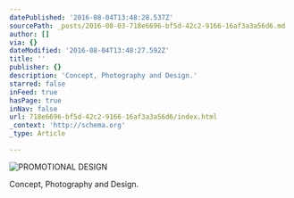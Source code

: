 ```yaml
---
datePublished: '2016-08-04T13:48:28.537Z'
sourcePath: _posts/2016-08-03-718e6696-bf5d-42c2-9166-16af3a3a56d6.md
author: []
via: {}
dateModified: '2016-08-04T13:48:27.592Z'
title: ''
publisher: {}
description: 'Concept, Photography and Design.'
starred: false
inFeed: true
hasPage: true
inNav: false
url: 718e6696-bf5d-42c2-9166-16af3a3a56d6/index.html
_context: 'http://schema.org'
_type: Article

---
```

![PROMOTIONAL DESIGN](https://imgflo.herokuapp.com/graph/vahj1ThiexotieMo/ccd9f95854d961784a6ff0848eb9e8f9/croprotate.jpg?cropheight=3300&cropwidth=2549&degrees=0&input=https%3A%2F%2Fthe-grid-user-content.s3-us-west-2.amazonaws.com%2Fa4301220-e2cb-4845-9e36-2792d50d8b64.jpg&x=0&y=0)

Concept, Photography and Design.